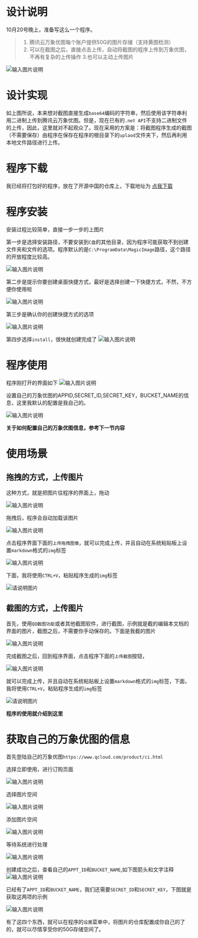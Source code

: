 # 设计说明
10月20号晚上，准备写这么一个程序。

>1. 腾讯云万象优图每个账户提供50G的图片存储（支持黄图检测）
>2. 可以在截图之后，直接点击上传，自动将截图的程序上传到万象优图，不再有复杂的上传操作 
>3.也可以主动上传图片

![输入图片说明](http://git.oschina.net/uploads/images/2016/1021/111341_5727b802_461425.jpeg "在这里输入图片标题")


# 设计实现

如上图所说，本来想对截图直接生成`base64`编码的字符串，然后使用该字符串利用二进制上传到腾讯云万象优图。但是，现在已有的`.net API`不支持二进制文件的上传，因此，这里就对不起观众了。现在采用的方案是：将截图程序生成的截图（不需要保存）由程序在保存在程序的根目录下的`uplaod`文件夹下，然后再利用本地文件路径进行上传。

# 程序下载
我已经将打包好的程序，放在了开源中国的仓库上，下载地址为
[点我下载](https://github.com/sixtrees/MagicImage/releases)

# 程序安装

安装过程比较简单，直接一步一步的上图片

第一步是选择安装路径，不要安装到`C盘`的其他目录，因为程序可能获取不到创建文件夹和文件的选项。程序默认的是`C:\ProgramData\MagicImage`路径，这个路径的开放程度比较高。    

![输入图片说明](http://git.oschina.net/uploads/images/2016/1021/112056_4ecdb2b7_461425.png "在这里输入图片标题")


第二步是提示你要创建桌面快捷方式，最好是选择创建一下快捷方式，不然，不方便你使用啦

![输入图片说明](http://git.oschina.net/uploads/images/2016/1021/111819_d6866e4c_461425.png "在这里输入图片标题")

第三步是确认你的创建快捷方式的选项

![输入图片说明](http://git.oschina.net/uploads/images/2016/1021/111946_730c01b2_461425.png "在这里输入图片标题")

第四步选择`install`，很快就创建完成了
![输入图片说明](http://git.oschina.net/uploads/images/2016/1021/112006_20245662_461425.png "在这里输入图片标题")

# 程序使用

程序刚打开的界面如下
![输入图片说明](http://git.oschina.net/uploads/images/2016/1021/112314_0f327250_461425.png "在这里输入图片标题")

设置自己的万象优图的APPID,SECRET_ID,SECRET_KEY，BUCKET_NAME的信息，这里我默认的配置是我自己的。

![输入图片说明](http://git.oschina.net/uploads/images/2016/1021/112424_ae51ba8f_461425.png "在这里输入图片标题")

**关于如何配置自己的万象优图信息，参考下一节内容**

# 使用场景

## 拖拽的方式，上传图片

这种方式，就是把图片往程序的界面上，拖动

![输入图片说明](http://git.oschina.net/uploads/images/2016/1021/112642_9efa9867_461425.png "在这里输入图片标题")

拖拽后，程序会自动加载该图片

![输入图片说明](http://git.oschina.net/uploads/images/2016/1021/112738_24bb1a08_461425.png "在这里输入图片标题")

点击程序界面下面的`上传拖拽图像`，就可以完成上传，并且自动在系统粘贴板上设置`markdown`格式的`img`标签


![输入图片说明](http://git.oschina.net/uploads/images/2016/1021/112854_ebabd27f_461425.png "在这里输入图片标题")

下面，我将使用`CTRL+V`，粘贴程序生成的`img`标签

![请说明图片](http://store001-10049741.image.myqcloud.com/54b50084-b5f0-4b83-b6ee-f1533e99bda0)


## 截图的方式，上传图片

首先，使用`QQ截图功能`或者其他截图软件，进行截图，示例就是截的编辑本文档的界面的图片，截图之后，不需要你手动保存的。下面是我截的图片

![输入图片说明](http://git.oschina.net/uploads/images/2016/1021/113340_7bb93a26_461425.png "在这里输入图片标题")

完成截图之后，回到程序界面，点击程序下面的`上传截图`按钮，

![输入图片说明](http://git.oschina.net/uploads/images/2016/1021/113422_d76d30ba_461425.png "在这里输入图片标题")

就可以完成上传，并且自动在系统粘贴板上设置`markdown`格式的`img`标签，下面，我将使用`CTRL+V`，粘贴程序生成的`img`标签

![请说明图片](http://store001-10049741.image.myqcloud.com/5ae7fdbc-fb89-4cab-82ef-91c1c648fc9b)

**程序的使用就介绍到这里**

# 获取自己的万象优图的信息

首先登陆自己的万象优图`https://www.qcloud.com/product/ci.html`

选择立即使用，进行订购页面

![输入图片说明](http://git.oschina.net/uploads/images/2016/1021/113702_bc3c61d4_461425.png "在这里输入图片标题")

选择图片空间

![输入图片说明](http://git.oschina.net/uploads/images/2016/1021/113756_dd53a7b0_461425.png "在这里输入图片标题")

添加图片空间

![输入图片说明](http://git.oschina.net/uploads/images/2016/1021/113823_82d1dcfb_461425.png "在这里输入图片标题")

等待系统进行处理

![输入图片说明](http://git.oschina.net/uploads/images/2016/1021/113916_82bbb995_461425.png "在这里输入图片标题")

创建成功之后，查看自己的`APPT_ID`和`BUCKET_NAME`,如下图箭头和文字注释
![输入图片说明](http://git.oschina.net/uploads/images/2016/1021/114810_8b96d7ad_461425.png "在这里输入图片标题")

已经有了`APPT_ID`和`BUCKET_NAME`，我们还需要`SECRET_ID`和`SECRET_KEY`，下图就是获取这两项的示例

![输入图片说明](http://git.oschina.net/uploads/images/2016/1021/114944_f8261feb_461425.png "在这里输入图片标题")

有了这四个东西，就可以在程序的`设置`菜单中，将图片的仓库配置成你自己的了的，就可以尽情享受你的50G存储空间了。
